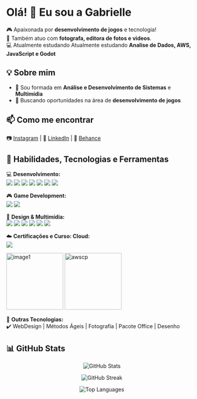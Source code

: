 # Olá! 👋 Eu sou a Gabrielle  

🎮 Apaixonada por **desenvolvimento de jogos** e tecnologia!  
📸 Também atuo com **fotografa, editora de fotos e videos**.  
💻 Atualmente estudando Atualmente estudando **Analise de Dados, AWS, JavaScript e Godot** 

## 💡 Sobre mim  
- 📍 Sou formada em **Análise e Desenvolvimento de Sistemas** e **Multimídia**  
- 🚀 Buscando oportunidades na área de **desenvolvimento de jogos**   

## 📫 Como me encontrar  
📷 [Instagram](https://www.instagram.com/gabidemedeirosf/) | 👔 [LinkedIn](https://www.linkedin.com/in/gabrielledemedeiros/) | 🎨 [Behance](https://www.behance.net/gabriellemedeiros)  

## 🚀 Habilidades, Tecnologias e Ferramentas  

💻 **Desenvolvimento:**  
<img src="https://img.shields.io/badge/Java-ED8B00?style=for-the-badge&logo=java&logoColor=white" /> <img src="https://img.shields.io/badge/Spring%20Boot-6DB33F?style=for-the-badge&logo=spring-boot&logoColor=white" /> <img src="https://img.shields.io/badge/MySQL-4479A1?style=for-the-badge&logo=mysql&logoColor=white" /> <img src="https://img.shields.io/badge/HTML-E34F26?style=for-the-badge&logo=html5&logoColor=white" /> <img src="https://img.shields.io/badge/CSS-1572B6?style=for-the-badge&logo=css3&logoColor=white" /> <img src="https://img.shields.io/badge/JavaScript-F7DF1E?style=for-the-badge&logo=javascript&logoColor=black" /> <img src="https://img.shields.io/badge/React%20Native-61DAFB?style=for-the-badge&logo=react&logoColor=black" />

🎮 **Game Development:**  
<img src="https://img.shields.io/badge/Godot-478CBF?style=for-the-badge&logo=godot-engine&logoColor=white" /> <img src="https://img.shields.io/badge/Blender-F5792A?style=for-the-badge&logo=blender&logoColor=white" />

🎨 **Design & Multimídia:**  
<img src="https://img.shields.io/badge/Photoshop-31A8FF?style=for-the-badge&logo=adobe-photoshop&logoColor=white" /> <img src="https://img.shields.io/badge/Illustrator-FF9A00?style=for-the-badge&logo=adobe-illustrator&logoColor=white" /> <img src="https://img.shields.io/badge/Lightroom-31A8FF?style=for-the-badge&logo=adobe-lightroom&logoColor=white" /> <img src="https://img.shields.io/badge/Premiere_Pro-9999FF?style=for-the-badge&logo=adobe-premiere-pro&logoColor=white" /> <img src="https://img.shields.io/badge/Adobe%20XD-FF61F6?style=for-the-badge&logo=adobe-xd&logoColor=white" /> <img src="https://img.shields.io/badge/Figma-F24E1E?style=for-the-badge&logo=figma&logoColor=white" />

☁️ **Certificações e Curso: Cloud:**  
<img src="https://img.shields.io/badge/Formação%20para%20Arquiteto%20de%20Soluções%20AWS-FF9900?style=for-the-badge&logo=amazon-aws&logoColor=white" />  
<p align="left">
    <img src="https://github.com/user-attachments/assets/e5a0cd1b-aa86-4e1e-aa79-65f787c02798" alt="image1" width="150">
    <img src="https://github.com/user-attachments/assets/f97221e7-6bcd-4b9f-ae30-f4fcf43a44ee" alt="awscp" width="150">
</p>

📂 **Outras Tecnologias:**  
✔️ WebDesign | Métodos Ágeis | Fotografia | Pacote Office | Desenho  


## 📊 GitHub Stats

<p align="center">
  <img src="https://github-readme-stats.vercel.app/api?username=GabrielleMFerreira&show_icons=true&theme=radical" alt="GitHub Stats" />
</p>

<p align="center">
  <img src="https://github-readme-streak-stats.herokuapp.com/?user=GabrielleMFerreira&theme=radical" alt="GitHub Streak" />
</p>

<p align="center">
  <img src="https://github-readme-stats.vercel.app/api/top-langs/?username=GabrielleMFerreira&layout=compact&theme=radical" alt="Top Languages" />
</p>




